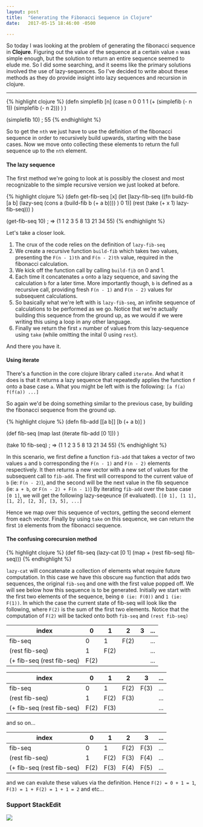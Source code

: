```yaml
---
layout: post
title:  "Generating the Fibonacci Sequence in Clojure"
date:   2017-05-15 18:46:00 -0500

---
```


So today I was looking at the problem of generating the fibonacci sequence in **Clojure**. Figuring out the value of the sequence at a certain value `n` was simple enough, but the solution to return an entire sequence seemed to elude me. So I did some searching, and it seems like the primary solutions involved the use of lazy-sequences. So I've decided to write about these methods as they do provide insight into lazy sequences and recursion in clojure.

-------------
{% highlight clojure %}
(defn simplefib [n]
 (case n
   0 0
   1 1
   (+ (simplefib (- n 1)) (simplefib (- n 2)))
 )
)

(simplefib 10)
; 55
{% endhighlight %}

So to get the `nth` we just have to use the definition of the fibonacci sequence in order to recursively build upwards, starting with the base cases. Now we move onto collecting these elements to return the full sequence up to the `nth` element.

#### The lazy sequence

The first method we're going to look at is possibly the closest and most recognizable to the simple recursive version we just looked at before.

{% highlight clojure %}
(defn get-fib-seq [x]
  (let [lazy-fib-seq
  ((fn build-fib [a b]
      (lazy-seq (cons a (build-fib b (+ a b))))
  ) 0 1)]
  (rest (take (+ x 1) lazy-fib-seq)))
)

(get-fib-seq 10)
; => (1 1 2 3 5 8 13 21 34 55)
{% endhighlight %}

Let's take a closer look.
1. The crux of the code relies on the definition of `lazy-fib-seq`
2. We create a recursive function `build-fib` which takes two values, presenting the `F(n - 1)th` and `F(n - 2)th` value, required in the fibonacci calculation.
3. We kick off the function call by calling `build-fib` on 0 and 1.
4. Each time it concatenates `a` onto a lazy sequence, and saving the calculation `b` for a later time. More importantly though, `b` is defined as a recursive call, providing fresh `F(n - 1)` and `F(n - 2)` values for subsequent calculations.
5. So basically what we're left with is `lazy-fib-seq`, an infinite sequence of calculations to be performed as we go. Notice that we're actually building this sequence from the ground up, as we would if we were writing this using a loop in any other language.
6. Finally we return the first `x` number of values from this lazy-sequence using `take` (while omitting the inital 0 using `rest`).

And there you have it.


#### Using iterate

There's a function in the core clojure library called `iterate`. And what it does is that it returns a lazy sequence that repeatedly applies the function `f` onto a base case `a`.
What you might be left with is the following:
`[a f(a) f(f(a)) ...]`

So again we'd be doing something similar to the previous case, by building the fibonacci sequence from the ground up.

{% highlight clojure %}
(defn fib-add [[a b]]
  [b (+ a b)]
)

(def fib-seq
  (map last (iterate fib-add [0 1]))
)

(take 10 fib-seq)
; => (1 1 2 3 5 8 13 21 34 55)
{% endhighlight %}

In this scenario, we first define a function `fib-add` that takes a vector of two values `a` and `b` corresponding the `F(n - 1)` and `F(n - 2)` elements respectively. It then returns a new vector with a new set of values for the subsequent call to `fib-add`. The first will correspond to the current value of `b` (ie: `F(n - 2)`), and the second will be the next value in the fib sequence (ie: `a + b`, or `F(n - 2) + F(n - 1)`) By iterating `fib-add` over the base case `[0 1]`, we will get the following lazy-seqeunce (if evaluated).
`[[0 1], [1 1], [1, 2], [2, 3], [3, 5], ...]`

Hence we map over this sequence of vectors, getting the second element from each vector.
Finally by using `take` on this sequence, we can return the first `10` elements from the fibonacci sequence.

#### The confusing corecursion method
{% highlight clojure %}
(def fib-seq
  (lazy-cat [0 1] (map + (rest fib-seq) fib-seq)))
{% endhighlight %}

`lazy-cat` will concatenate a collection of elements what require future computation. In this case we have this obscure `map` function that adds two sequences, the original `fib-seq` and one with the first value popped off.
We will see below how this sequence is to be generated.
Initially we start with the first two elements of the sequence, being `0 (ie: F(0))` and `1 (ie: F(1))`.
In which the case the current state of fib-seq will look like the following, where `F(2)` is the sum of the first two elements. Notice that the computation of `F(2)` will be tacked onto both `fib-seq` and `(rest fib-seq)`

| index                     | 0    | 1    | 2    | 3 | ... |
|---------------------------|------|------|------|---| --- |
| fib-seq                   | 0    | 1    | F(2) |   | ... |
| (rest fib-seq)            | 1    | F(2) |      |   | ... |
| (+ fib-seq (rest fib-seq) | F(2) |      |      |   | ... |


| index                     | 0    | 1    | 2    | 3    | ... |
|---------------------------|------|------|------|------| --- |
| fib-seq                   | 0    | 1    | F(2) | F(3) | ... |
| (rest fib-seq)            | 1    | F(2) | F(3) |      | ... |
| (+ fib-seq (rest fib-seq) | F(2) | F(3) |      |      | ... |

and so on...


| index                     | 0    | 1    | 2    | 3    | ... |
|---------------------------|------|------|------|------| --- |
| fib-seq                   | 0    | 1    | F(2) | F(3) | ... |
| (rest fib-seq)            | 1    | F(2) | F(3) | F(4) | ... |
| (+ fib-seq (rest fib-seq) | F(2) | F(3) | F(4) | F(5) | ... |

and we can evalute these values via the definition.
Hence `F(2) = 0 + 1 = 1`, `F(3) = 1 + F(2) = 1 + 1 = 2` and etc...

  [^footnote]: Here is the *text* of the **footnote**.

### Support StackEdit

[![](https://cdn.monetizejs.com/resources/button-32.png)](https://monetizejs.com/authorize?client_id=ESTHdCYOi18iLhhO&summary=true)

  [^stackedit]: [StackEdit](https://stackedit.io/) is a full-featured, open-source Markdown editor based on PageDown, the Markdown library used by Stack Overflow and the other Stack Exchange sites.


  [1]: http://math.stackexchange.com/
  [2]: http://daringfireball.net/projects/markdown/syntax "Markdown"
  [3]: https://github.com/jmcmanus/pagedown-extra "Pagedown Extra"
  [4]: http://meta.math.stackexchange.com/questions/5020/mathjax-basic-tutorial-and-quick-reference
  [5]: https://code.google.com/p/google-code-prettify/
  [6]: http://highlightjs.org/
  [7]: http://bramp.github.io/js-sequence-diagrams/
  [8]: http://adrai.github.io/flowchart.js/

